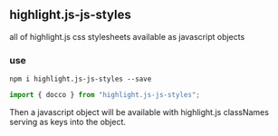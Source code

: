 ## highlight.js-js-styles

all of highlight.js css stylesheets available as javascript objects

### use

`npm i highlight.js-js-styles --save`

```js
import { docco } from "highlight.js-js-styles";
```
Then a javascript object will be available with highlight.js classNames serving as keys into the object.
